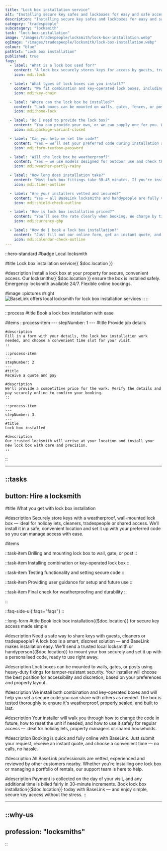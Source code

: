 ```yaml
---
title: "Lock box installation service"
alt: "Installing secure key safes and lockboxes for easy and safe access to keys"
description: "Installing secure key safes and lockboxes for easy and safe access to keys"
category: "tradespeople"
subcategory: "locksmith"
task: "lock-box-installation"
image: "/images/tradespeople/locksmith/lock-box-installation.webp"
ogImage: "/images/tradespeople/locksmith/lock-box-installation.webp"
colour: "blue"
pathtxt: "Lock box installation"
published: true
faqs:
  - label: "What is a lock box used for?"
    content: "A lock box securely stores keys for access by guests, tradespeople, or household members. It’s ideal for holiday lets, shared homes, cleaners, or anyone who needs key access when you’re not around."
    icon: mdi:lock

  - label: "What types of lock boxes can you install?"
    content: "We fit combination and key-operated lock boxes, including weatherproof models designed for outdoor use. Just let us know what you’ve got (or ask us to supply one)."
    icon: mdi:key-chain

  - label: "Where can the lock box be installed?"
    content: "Lock boxes can be mounted on walls, gates, fences, or posts. We’ll choose a discreet but accessible location that’s secure and suits your layout."
    icon: mdi:home-lock

  - label: "Do I need to provide the lock box?"
    content: "You can provide your own, or we can supply one for you. Let us know your preference during booking and we’ll include it in your quote if needed."
    icon: mdi:package-variant-closed

  - label: "Can you help me set the code?"
    content: "Yes – we’ll set your preferred code during installation and show you how to change or reset it in future. Everything is tested before we leave."
    icon: mdi:form-textbox-password

  - label: "Will the lock box be weatherproof?"
    content: "Yes – we use models designed for outdoor use and check that all seals and covers are in place during installation to ensure long-term durability."
    icon: mdi:weather-partly-rainy

  - label: "How long does installation take?"
    content: "Most lock box fittings take 30–45 minutes. If you're installing multiple units or combining services, we’ll schedule extra time and let you know upfront."
    icon: mdi:timer-outline

  - label: "Are your installers vetted and insured?"
    content: "Yes – all BaseLink locksmiths and handypeople are fully vetted, insured, and reviewed by other local customers. You're in safe hands from start to finish."
    icon: mdi:shield-check-outline

  - label: "How is lock box installation priced?"
    content: "You’ll see the rate clearly when booking. We charge by time with a one-hour minimum, and any additional time is billed fairly in 30-minute increments."
    icon: mdi:currency-gbp

  - label: "How do I book a lock box installation?"
    content: "Just fill out our online form, get an instant quote, and choose a time that works for you. We’ll handle the rest — no chasing, no phone calls."
    icon: mdi:calendar-check-outline
---
```


::hero-standard
#badge
Local locksmith

#title
Lock box installation service{{ $doc.location }}

#description
Install a lock box at your property for secure, convenient access. Our locksmiths{{ $doc.location }} ensure the box is installed safely. Emergency locksmith available 24/7. Flexible online bookings.

#image
    ::pictures
    #right
    ![BaseLink offers local locksmith for lock box installation services](/images/tradespeople/locksmith/lock-box-installation.webp)
    ::
::

---

::process
#title
Book a lock box installation with ease

#items
    ::process-item
    ---
    stepNumber: 1
    ---
    #title
    Provide job details

    #description
    Fill in a form with your details, the lock box installation work needed, and choose a convenient time slot for your visit.
    ::
    
    ::process-item
    ---
    stepNumber: 2
    ---
    #title
    Receive a quote and pay

    #description
    We'll provide a competitive price for the work. Verify the details and pay securely online to confirm your booking.
    ::

    ::process-item
    ---
    stepNumber: 3
    ---
    #title
    Lock box installed

    #description
    Our trusted locksmith will arrive at your location and install your new lock box with care and precision.
    ::
::

---

::tasks
---
button: Hire a locksmith
---

#title
What you get with lock box installation

#description
Securely store keys with a weatherproof, wall-mounted lock box — ideal for holiday lets, cleaners, tradespeople or shared access. We'll install it in a safe, convenient location and set it up with your preferred code so you can manage access with ease.

#items

  ::task-item
  Drilling and mounting lock box to wall, gate, or post
  ::

  ::task-item
  Installing combination or key-operated lock box
  ::

  ::task-item
  Testing functionality and setting secure code
  ::

  ::task-item
  Providing user guidance for setup and future use
  ::

  ::task-item
  Final check for weatherproofing and durability
  ::

::


::faq-side-ui{:faqs="faqs"}
::


::long-form
#title
Book lock box installation{{$doc.location}} for secure key access made simple

#description
Need a safe way to share keys with guests, cleaners or tradespeople? A lock box is a smart, discreet solution — and BaseLink makes installation easy. We'll send a trusted local locksmith or handyperson{{$doc.location}} to mount your box securely and set it up with a personalised code, ready to use right away.

#description
Lock boxes can be mounted to walls, gates, or posts using heavy-duty fixings for tamper-resistant security. Your installer will choose the best position for accessibility and discretion, based on your preferences and property layout.

#description
We install both combination and key-operated boxes and will help you set a secure code you can share with others as needed. The box is tested thoroughly to ensure it's weatherproof, properly sealed, and built to last.

#description
Your installer will walk you through how to change the code in future, how to reset the unit if needed, and how to use it safely for regular access — ideal for holiday lets, property managers or shared households.

#description
Booking is quick and fully online with BaseLink. Just submit your request, receive an instant quote, and choose a convenient time — no calls, no hassle.

#description
All BaseLink professionals are vetted, experienced and reviewed by other customers nearby. Whether you're installing one lock box or managing a portfolio of rentals, our support team is here to help.

#description
Payment is collected on the day of your visit, and any additional time is billed fairly in 30-minute increments. Book lock box installation{{$doc.location}} today with BaseLink — and enjoy simple, secure key access without the stress.
::

---

::why-us
---
profession: "locksmiths"
---
::